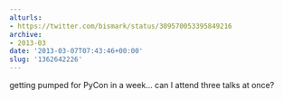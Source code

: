 ```yaml
---
alturls:
- https://twitter.com/bismark/status/309570053395849216
archive:
- 2013-03
date: '2013-03-07T07:43:46+00:00'
slug: '1362642226'
---
```


getting pumped for PyCon in a week… can I attend three talks at once?

